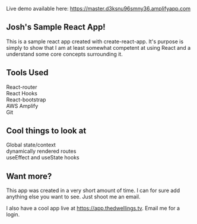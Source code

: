 Live demo available here: https://master.d3ksnu96smny36.amplifyapp.com
## Josh's Sample React App!

This is a sample react app created with create-react-app. It's purpose is simply
to show that I am at least somewhat competent at using React and a understand some
core concepts surrounding it.

## Tools Used
React-router\
React Hooks\
React-bootstrap\
AWS Amplify\
Git

## Cool things to look at
Global state/context\
dynamically rendered routes\
useEffect and useState hooks

## Want more?

This app was created in a very short amount of time. I can for sure add anything else you want to see. Just shoot me an email.

I also have a cool app live at https://app.thedwellings.tv. Email me for a login.


